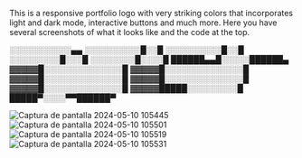 This is a responsive portfolio logo with very striking colors that incorporates light and dark mode, interactive buttons and much more. Here you have several screenshots of what it looks like and the code at the top.

░░░░░░░░░░░▄▄
░░░░░░░░░░█░░█
░░░░░░░░░░█░░█
░░░░░░░░░█░░░█
░░░░░░░░█░░░░█
██████▄▄█░░░░░██████▄
▓▓▓▓▓█░░░░░░░░░░░░░░█
▓▓▓▓▓█░░░░░░░░░░░░░░█
▓▓▓▓▓█░░░░░░░░░░░░░░█
▓▓▓▓▓█░░░░░░░░░░░░░░█
▓▓▓▓▓█░░░░░░░░░░░░░░█
▓▓▓▓▓█████░░░░░░░░░█
█████▀░░░░▀▀██████▀


![Captura de pantalla 2024-05-10 105445](https://github.com/Hugosc05/PortFolio/assets/165696114/7954ab57-be9e-4674-98ff-89851ff7da8d)
![Captura de pantalla 2024-05-10 105501](https://github.com/Hugosc05/PortFolio/assets/165696114/b596ee25-83ad-4264-b3c7-82d1414d38a9)
![Captura de pantalla 2024-05-10 105519](https://github.com/Hugosc05/PortFolio/assets/165696114/af6d1544-3277-4027-8bf4-8a9ff7979f82)
![Captura de pantalla 2024-05-10 105531](https://github.com/Hugosc05/PortFolio/assets/165696114/27277f88-b5fb-4993-814c-79704f246b46)
